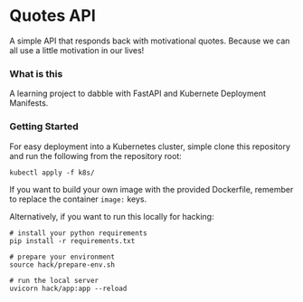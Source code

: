 # Quotes API

A simple API that responds back with motivational quotes. Because we can all use a little motivation in our lives!

### What is this

A learning project to dabble with FastAPI and Kubernete Deployment Manifests.

### Getting Started

For easy deployment into a Kubernetes cluster, simple clone this repository and run the following from the repository root:

```shell
kubectl apply -f k8s/
```

If you want to build your own image with the provided Dockerfile, remember to replace the container `image:` keys.

Alternatively, if you want to run this locally for hacking:

```shell
# install your python requirements
pip install -r requirements.txt

# prepare your environment
source hack/prepare-env.sh

# run the local server
uvicorn hack/app:app --reload
```

